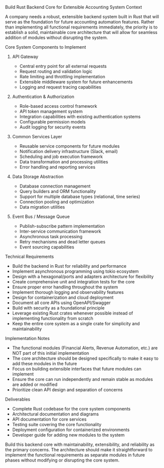 Build Rust Backend Core for Extensible Accounting System Context

A company needs a robust, extensible backend system built in Rust that will serve as the foundation for future accounting automation features. Rather than implementing all functional requirements immediately, the priority is to establish a solid, maintainable core architecture that will allow for seamless addition of modules without disrupting the system.

Core System Components to Implement

1. API Gateway
   * Central entry point for all external requests
   * Request routing and validation logic
   * Rate limiting and throttling implementation
   * Extensible middleware system for future enhancements
   * Logging and request tracing capabilities

2. Authentication & Authorization
   * Role-based access control framework
   * API token management system
   * Integration capabilities with existing authentication systems
   * Configurable permission models
   * Audit logging for security events

3. Common Services Layer
   * Reusable service components for future modules
   * Notification delivery infrastructure (Slack, email)
   * Scheduling and job execution framework
   * Data transformation and processing utilities
   * Error handling and reporting services

4. Data Storage Abstraction
   * Database connection management
   * Query builders and ORM functionality
   * Support for multiple database types (relational, time series)
   * Connection pooling and optimization
   * Data migration utilities

5. Event Bus / Message Queue
   * Publish-subscribe pattern implementation
   * Inter-service communication framework
   * Asynchronous task processing
   * Retry mechanisms and dead letter queues
   * Event sourcing capabilities

Technical Requirements
* Build the backend in Rust for reliability and performance
* Implement asynchronous programming using tokio ecosystem
* Design with a hexagonal/ports and adapters architecture for flexibility
* Create comprehensive unit and integration tests for the core
* Ensure proper error handling throughout the system
* Implement thorough logging and observability features
* Design for containerization and cloud deployment
* Document all core APIs using OpenAPI/Swagger
* Build with security as a foundational principle
* Leverage existing Rust crates whenever possible instead of implementing functionality from scratch
* Keep the entire core system as a single crate for simplicity and maintainability

Implementation Notes
* The functional modules (Financial Alerts, Revenue Automation, etc.) are NOT part of this initial implementation
* The core architecture should be designed specifically to make it easy to add these modules in the future
* Focus on building extensible interfaces that future modules can implement
* Ensure the core can run independently and remain stable as modules are added or modified
* Prioritize clean API design and separation of concerns

Deliverables
* Complete Rust codebase for the core system components
* Architectural documentation and diagrams
* API documentation for core services
* Testing suite covering the core functionality
* Deployment configuration for containerized environments
* Developer guide for adding new modules to the system

Build this backend core with maintainability, extensibility, and reliability as the primary concerns. The architecture should make it straightforward to implement the functional requirements as separate modules in future phases without modifying or disrupting the core system.
